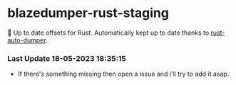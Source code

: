 # blazedumper-rust-staging

🚀 Up to date offsets for Rust. Automatically kept up to date thanks to [rust-auto-dumper](https://github.com/Akandesh/rust-auto-dumper).


### Last Update 18-05-2023 18:35:15
- If there's something missing then open a issue and i'll try to add it asap.